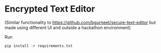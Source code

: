 # Encrypted Text Editor

(Similar functionality to https://github.com/bgurneet/secure-text-editor but made using different UI and outside a hackathon environment)

Run
```
pip install -r requirements.txt
```
